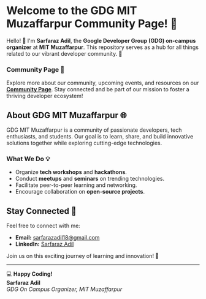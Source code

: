 # Welcome to the GDG MIT Muzaffarpur Community Page! 🎉

Hello! 👋 I'm **Sarfaraz Adil**, the **Google Developer Group (GDG) on-campus organizer** at **MIT Muzaffarpur**. This repository serves as a hub for all things related to our vibrant developer community. 🚀

### Community Page 🌟
Explore more about our community, upcoming events, and resources on our **[Community Page](https://gdg.community.dev/gdg-on-campus-muzaffarpur-institute-of-technology-muzaffarpur-india/)**. Stay connected and be part of our mission to foster a thriving developer ecosystem!
## About GDG MIT Muzaffarpur 🌐

GDG MIT Muzaffarpur is a community of passionate developers, tech enthusiasts, and students. Our goal is to learn, share, and build innovative solutions together while exploring cutting-edge technologies.

### What We Do 💡
- Organize **tech workshops** and **hackathons**.
- Conduct **meetups** and **seminars** on trending technologies.
- Facilitate peer-to-peer learning and networking.
- Encourage collaboration on **open-source projects**.



## Stay Connected 💬

Feel free to connect with me:
- **Email:** sarfarazadil18@gmail.com
- **LinkedIn:** [Sarfaraz Adil](https://www.linkedin.com/in/sarfaraz-adil-46680718b/)

Join us on this exciting journey of learning and innovation! 🚀

---

💻 **Happy Coding!**  
**Sarfaraz Adil**  
_GDG On Campus Organizer, MIT Muzaffarpur_
